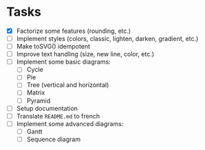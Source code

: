 # Tasks

- [x] Factorize some features (rounding, etc.)
- [ ] Implement styles (colors, classic, lighten, darken, gradient, etc.)
- [ ] Make toSVG() idempotent
- [ ] Improve text handling (size, new line, color, etc.)
- [ ] Implement some basic diagrams:
  - [ ] Cycle
  - [ ] Pie
  - [ ] Tree (vertical and horizontal)
  - [ ] Matrix
  - [ ] Pyramid
- [ ] Setup documentation
- [ ] Translate `README.md` to french
- [ ] Implement some advanced diagrams:
  - [ ] Gantt
  - [ ] Sequence diagram
